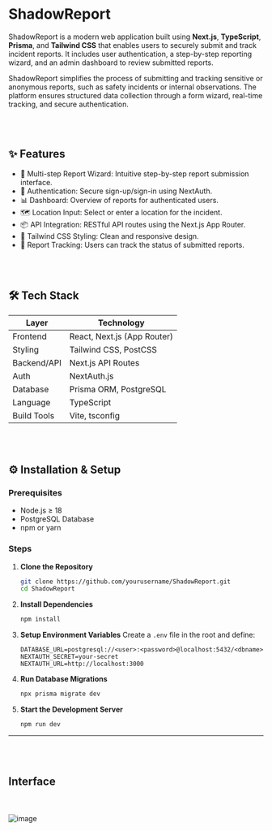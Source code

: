 
# ShadowReport

ShadowReport is a modern web application built using **Next.js**, **TypeScript**, **Prisma**, and **Tailwind CSS** that enables users to securely submit and track incident reports. It includes user authentication, a step-by-step reporting wizard, and an admin dashboard to review submitted reports.


ShadowReport simplifies the process of submitting and tracking sensitive or anonymous reports, such as safety incidents or internal observations. The platform ensures structured data collection through a form wizard, real-time tracking, and secure authentication.

<br></br>

## ✨ Features

* 🧩 Multi-step Report Wizard: Intuitive step-by-step report submission interface.
* 🔐 Authentication: Secure sign-up/sign-in using NextAuth.
* 📊 Dashboard: Overview of reports for authenticated users.
* 🗺️ Location Input: Select or enter a location for the incident.
* 📦 API Integration: RESTful API routes using the Next.js App Router.
* 💅 Tailwind CSS Styling: Clean and responsive design.
* 🔄 Report Tracking: Users can track the status of submitted reports.

<br></br>

## 🛠 Tech Stack

| Layer       | Technology                  |
| ----------- | --------------------------- |
| Frontend    | React, Next.js (App Router) |
| Styling     | Tailwind CSS, PostCSS       |
| Backend/API | Next.js API Routes          |
| Auth        | NextAuth.js                 |
| Database    | Prisma ORM, PostgreSQL      |
| Language    | TypeScript                  |
| Build Tools | Vite, tsconfig              |

<br></br>

## ⚙️ Installation & Setup

### Prerequisites

* Node.js ≥ 18
* PostgreSQL Database
* npm or yarn

### Steps

1. **Clone the Repository**

   ```bash
   git clone https://github.com/yourusername/ShadowReport.git
   cd ShadowReport
   ```

2. **Install Dependencies**

   ```bash
   npm install
   ```

3. **Setup Environment Variables**
   Create a `.env` file in the root and define:

   ```env
   DATABASE_URL=postgresql://<user>:<password>@localhost:5432/<dbname>
   NEXTAUTH_SECRET=your-secret
   NEXTAUTH_URL=http://localhost:3000
   ```

4. **Run Database Migrations**

   ```bash
   npx prisma migrate dev
   ```

5. **Start the Development Server**

   ```bash
   npm run dev
   ```

---
<br></br>
## Interface

<br></br>
![image](https://github.com/user-attachments/assets/6ca51c55-ff8c-4860-bcc5-2e43e1244358)


